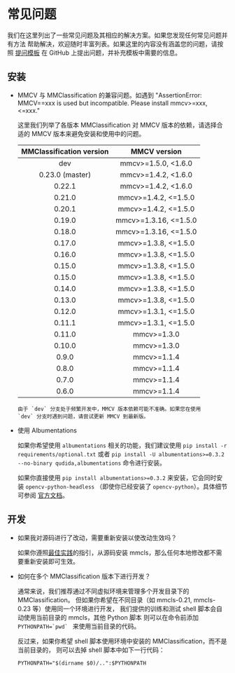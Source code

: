 # 常见问题

我们在这里列出了一些常见问题及其相应的解决方案。如果您发现任何常见问题并有方法
帮助解决，欢迎随时丰富列表。如果这里的内容没有涵盖您的问题，请按照
[提问模板](https://github.com/open-mmlab/mmclassification/issues/new/choose)
在 GitHub 上提出问题，并补充模板中需要的信息。

## 安装

- MMCV 与 MMClassification 的兼容问题。如遇到
  "AssertionError: MMCV==xxx is used but incompatible. Please install mmcv>=xxx, <=xxx."

  这里我们列举了各版本 MMClassification 对 MMCV 版本的依赖，请选择合适的 MMCV
  版本来避免安装和使用中的问题。

  | MMClassification version |     MMCV version      |
  |:------------------------:|:---------------------:|
  | dev                      | mmcv>=1.5.0, <1.6.0   |
  | 0.23.0 (master)          | mmcv>=1.4.2, <1.6.0   |
  | 0.22.1                   | mmcv>=1.4.2, <1.6.0   |
  | 0.21.0                   | mmcv>=1.4.2, <=1.5.0  |
  | 0.20.1                   | mmcv>=1.4.2, <=1.5.0  |
  | 0.19.0                   | mmcv>=1.3.16, <=1.5.0 |
  | 0.18.0                   | mmcv>=1.3.16, <=1.5.0 |
  | 0.17.0                   | mmcv>=1.3.8, <=1.5.0  |
  | 0.16.0                   | mmcv>=1.3.8, <=1.5.0  |
  | 0.15.0                   | mmcv>=1.3.8, <=1.5.0  |
  | 0.15.0                   | mmcv>=1.3.8, <=1.5.0  |
  | 0.14.0                   | mmcv>=1.3.8, <=1.5.0  |
  | 0.13.0                   | mmcv>=1.3.8, <=1.5.0  |
  | 0.12.0                   | mmcv>=1.3.1, <=1.5.0  |
  | 0.11.1                   | mmcv>=1.3.1, <=1.5.0  |
  | 0.11.0                   | mmcv>=1.3.0           |
  | 0.10.0                   | mmcv>=1.3.0           |
  | 0.9.0                    | mmcv>=1.1.4           |
  | 0.8.0                    | mmcv>=1.1.4           |
  | 0.7.0                    | mmcv>=1.1.4           |
  | 0.6.0                    | mmcv>=1.1.4           |

  ```{note}
  由于 `dev` 分支处于频繁开发中，MMCV 版本依赖可能不准确。如果您在使用
  `dev` 分支时遇到问题，请尝试更新 MMCV 到最新版。
  ```

- 使用 Albumentations

  如果你希望使用 `albumentations` 相关的功能，我们建议使用 `pip install -r requirements/optional.txt` 或者
  `pip install -U albumentations>=0.3.2 --no-binary qudida,albumentations` 命令进行安装。

  如果你直接使用 `pip install albumentations>=0.3.2` 来安装，它会同时安装 `opencv-python-headless`
  （即使你已经安装了 `opencv-python`）。具体细节可参阅
  [官方文档](https://albumentations.ai/docs/getting_started/installation/#note-on-opencv-dependencies)。

## 开发

- 如果我对源码进行了改动，需要重新安装以使改动生效吗？

  如果你遵照[最佳实践](install.md)的指引，从源码安装 mmcls，那么任何本地修改都不需要重新安装即可生效。

- 如何在多个 MMClassification 版本下进行开发？

  通常来说，我们推荐通过不同虚拟环境来管理多个开发目录下的 MMClassification。
  但如果你希望在不同目录（如 mmcls-0.21, mmcls-0.23 等）使用同一个环境进行开发，
  我们提供的训练和测试 shell 脚本会自动使用当前目录的 mmcls，其他 Python 脚本
  则可以在命令前添加 ``PYTHONPATH=`pwd` `` 来使用当前目录的代码。

  反过来，如果你希望 shell 脚本使用环境中安装的 MMClassification，而不是当前目录的，
  则可以去掉 shell 脚本中如下一行代码：

  ```shell
  PYTHONPATH="$(dirname $0)/..":$PYTHONPATH
  ```
